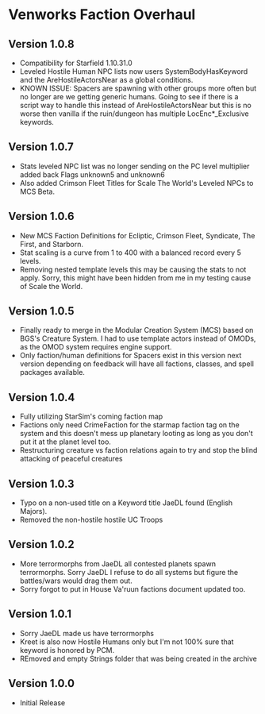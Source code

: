 # Venworks Faction Overhaul

## Version 1.0.8
* Compatibility for Starfield 1.10.31.0
* Leveled Hostile Human NPC lists now users SystemBodyHasKeyword and the AreHostileActorsNear as a global conditions. 
* KNOWN ISSUE: Spacers are spawning with other groups more often but no longer are we getting generic humans. Going to see if there is a script way to handle this instead of AreHostileActorsNear but this is no worse then vanilla if the ruin/dungeon has multiple LocEnc*_Exclusive keywords. 

## Version 1.0.7
* Stats leveled NPC list was no longer sending on the PC level multiplier added back Flags unknown5 and unknown6
* Also added Crimson Fleet Titles for Scale The World's Leveled NPCs to MCS Beta. 

## Version 1.0.6
* New MCS Faction Definitions for Ecliptic, Crimson Fleet, Syndicate, The First, and Starborn.
* Stat scaling is a curve from 1 to 400 with a balanced record every 5 levels.
* Removing nested template levels this may be causing the stats to not apply. Sorry, this might have been hidden from me in my testing cause of Scale the World. 

## Version 1.0.5
* Finally ready to merge in the Modular Creation System (MCS) based on BGS's Creature System. I had to use template actors instead of OMODs, as the OMOD system requires engine support. 
* Only faction/human definitions for Spacers exist in this version next version depending on feedback will have all factions, classes, and spell packages available. 

## Version 1.0.4
* Fully utilizing StarSim's coming faction map
* Factions only need CrimeFaction for the starmap faction tag on the system and this doesn't mess up planetary looting as long as you don't put it at the planet level too. 
* Restructuring creature vs faction relations again to try and stop the blind attacking of peaceful creatures

## Version 1.0.3
* Typo on a non-used title on a Keyword title JaeDL found (English Majors).
* Removed the non-hostile hostile UC Troops 

## Version 1.0.2
* More terrormorphs from JaeDL all contested planets spawn terrormorphs. Sorry JaeDL I refuse to do all systems but figure the battles/wars would drag them out. 
* Sorry forgot to put in House Va'ruun factions document updated too. 

## Version 1.0.1
* Sorry JaeDL made us have terrormorphs 
* Kreet is also now Hostile Humans only but I'm not 100% sure that keyword is honored by PCM.
* REmoved and empty Strings folder that was being created in the archive

## Version 1.0.0
* Initial Release

